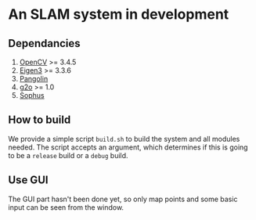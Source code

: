 # An SLAM system in development
## Dependancies
1. [OpenCV](https://github.com/opencv/opencv) >= 3.4.5
2. [Eigen3](https://github.com/eigenteam/eigen-git-mirror) >= 3.3.6
3. [Pangolin](https://github.com/stevenlovegrove/Pangolin)
4. [g2o](https://github.com/RainerKuemmerle/g2o) >= 1.0
5. [Sophus](https://github.com/xingruiy/Sophus)
## How to build
We provide a simple script ```build.sh``` to build the system and all modules needed. The script accepts an argument, which determines if this is going to be a ```release``` build or a ```debug``` build. 
## Use GUI
The GUI part hasn't been done yet, so only map points and some basic input can be seen from the window.